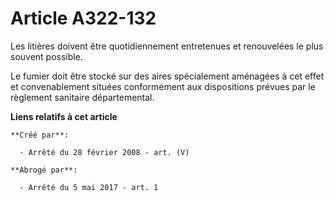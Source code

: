 # Article A322-132

Les litières doivent être quotidiennement entretenues et renouvelées le plus souvent possible.

Le fumier doit être stocké sur des aires spécialement aménagées à cet effet et convenablement situées conformément aux
dispositions prévues par le règlement sanitaire départemental.

**Liens relatifs à cet article**

	**Créé par**:

	  - Arrêté du 28 février 2008 - art. (V)

	**Abrogé par**:

	  - Arrêté du 5 mai 2017 - art. 1
